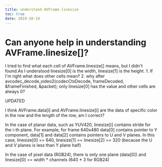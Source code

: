 ```yaml
---
title: understand AVFrame.linesize
toc: true
date: 2019-10-19
---
```


# Can anyone help in understanding AVFrame.linesize[]?

I tried to find what each cell of AVFrame.linesize[] means, but I didn't found.As I understood linesize[0] is the width, linesize[1] is the height.
	1. If I'm right what does other cells mean?
	2. why after avcodec_decode_video2(codecCtxDecode, frameDecoded, &frameFinished, &packet); only linesize[0] has the value and other cells are always 0?

UPDATED

I think AVFrame.data[i] and AVFrame.linesize[i] are the data of specific color in the row and the length of the row, am I correct?



In the case of planar data, such as YUV420, linesize[i] contains stride for the i-th plane.
For example, for frame 640x480 data[0] contains pointer to Y component, data[1] and data[2] contains pointers to U and V planes. In this case, linesize[0] == 640, linesize[1] == linesize[2] == 320 (because the U and V planes is less than Y plane half)

In the case of pixel data (RGB24), there is only one plane (data[0]) and linesize[0] == width * channels (640 * 3 for RGB24)

